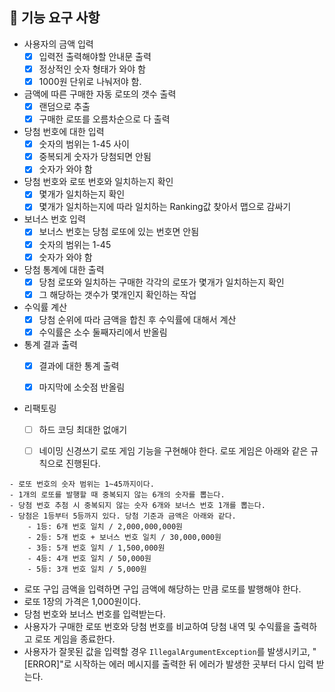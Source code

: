 ## 🚀 기능 요구 사항

- 사용자의 금액 입력
  - [X] 입력전 출력해야할 안내문 출력 
  - [X] 정상적인 숫자 형태가 와야 함
  - [X] 1000원 단위로 나눠저야 함.
- 금액에 따른 구매한 자동 로또의 갯수 출력
    - [X] 랜덤으로 추출
    - [X] 구매한 로또를 오름차순으로 다 출력
- 당첨 번호에 대한 입력
    - [X] 숫자의 범위는 1-45 사이
    - [X] 중복되게 숫자가 당첨되면 안됨 
    - [X] 숫자가 와야 함

- 당첨 번호와 로또 번호와 일치하는지 확인
  - [X] 몇개가 일치하는지 확인
  - [X] 몇개가 일치하는지에 따라 일치하는 Ranking값 찾아서 맵으로 감싸기

- 보너스 번호 입력
    - [X] 보너스 번호는 당첨 로또에 있는 번호면 안됨
    - [X] 숫자의 범위는 1-45
    - [X] 숫자가 와야 함

- 당첨 통계에 대한 출력
    - [X] 당첨 로또와 일치하는 구매한 각각의 로또가 몇개가 일치하는지 확인
    - [X] 그 해당하는 갯수가 몇개인지 확인하는 작업
- 수익률 계산
    - [X] 당첨 순위에 따라 금액을 합친 후 수익률에 대해서 계산
    - [X] 수익률은 소수 둘째자리에서 반올림
- 통계 결과 출력
  - [X] 결과에 대한 통계 출력
  - [X] 마지막에 소숫점 반올림
  


- 리팩토링
  - [ ] 하드 코딩 최대한 없애기
  - [ ] 네이밍 신경쓰기
로또 게임 기능을 구현해야 한다. 로또 게임은 아래와 같은 규칙으로 진행된다.



```
- 로또 번호의 숫자 범위는 1~45까지이다.
- 1개의 로또를 발행할 때 중복되지 않는 6개의 숫자를 뽑는다.
- 당첨 번호 추첨 시 중복되지 않는 숫자 6개와 보너스 번호 1개를 뽑는다.
- 당첨은 1등부터 5등까지 있다. 당첨 기준과 금액은 아래와 같다.
    - 1등: 6개 번호 일치 / 2,000,000,000원
    - 2등: 5개 번호 + 보너스 번호 일치 / 30,000,000원
    - 3등: 5개 번호 일치 / 1,500,000원
    - 4등: 4개 번호 일치 / 50,000원
    - 5등: 3개 번호 일치 / 5,000원
```

- 로또 구입 금액을 입력하면 구입 금액에 해당하는 만큼 로또를 발행해야 한다.
- 로또 1장의 가격은 1,000원이다.
- 당첨 번호와 보너스 번호를 입력받는다.
- 사용자가 구매한 로또 번호와 당첨 번호를 비교하여 당첨 내역 및 수익률을 출력하고 로또 게임을 종료한다.
- 사용자가 잘못된 값을 입력할 경우 `IllegalArgumentException`를 발생시키고, "[ERROR]"로 시작하는 에러 메시지를 출력한 뒤 에러가 발생한 곳부터 다시 입력 받는다.

